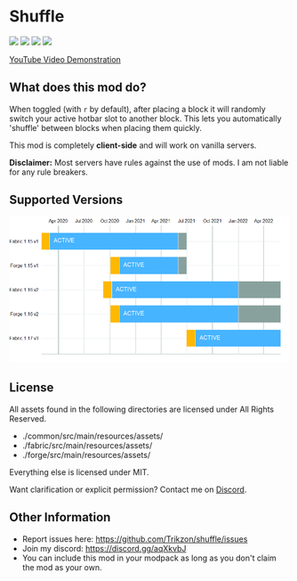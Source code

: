 # Shuffle
[![](http://cf.way2muchnoise.eu/full_360916_fabric.svg)](https://www.curseforge.com/minecraft/mc-mods/flora-doubling-fabric) [![](http://cf.way2muchnoise.eu/versions/360916.svg)](https://www.curseforge.com/minecraft/mc-mods/flora-doubling-fabric) 
[![](http://cf.way2muchnoise.eu/full_411161_forge.svg)](https://www.curseforge.com/minecraft/mc-mods/flora-doubling-forge) [![](http://cf.way2muchnoise.eu/versions/411161.svg)](https://www.curseforge.com/minecraft/mc-mods/flora-doubling-forge) 

[YouTube Video Demonstration](https://www.youtube.com/watch?v=iTEJO_tNMgs)

## What does this mod do?
When toggled (with `r` by default), after placing a block it will randomly switch your active hotbar slot to another block.
This lets you automatically 'shuffle' between blocks when placing them quickly.

This mod is completely **client-side** and will work on vanilla servers.

**Disclaimer:** Most servers have rules against the use of mods. I am not liable for any rule breakers.

## Supported Versions

![](https://raw.githubusercontent.com/Trikzon/lts-schedule/master/out/shuffle.png)

## License

All assets found in the following directories are licensed under All Rights Reserved.
- ./common/src/main/resources/assets/
- ./fabric/src/main/resources/assets/
- ./forge/src/main/resources/assets/

Everything else is licensed under MIT.

Want clarification or explicit permission? Contact me on [Discord](https://discord.gg/aqXkvbJ).

## Other Information

- Report issues here: https://github.com/Trikzon/shuffle/issues
- Join my discord: https://discord.gg/aqXkvbJ
- You can include this mod in your modpack as long as you don't claim the mod as your own.
